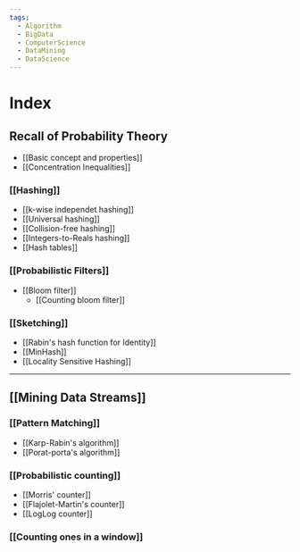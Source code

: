 ```yaml
---
tags:
  - Algorithm
  - BigData
  - ComputerScience
  - DataMining
  - DataScience
---
```

# Index

## Recall of Probability Theory
- [[Basic concept and properties]]
- [[Concentration Inequalities]]

### [[Hashing]]
- [[k-wise independet hashing]]
- [[Universal hashing]]
- [[Collision-free hashing]]
- [[Integers-to-Reals hashing]]
- [[Hash tables]]

### [[Probabilistic Filters]]
-  [[Bloom filter]]
	- [[Counting bloom filter]]

### [[Sketching]]
- [[Rabin's hash function for Identity]]
- [[MinHash]]
- [[Locality Sensitive Hashing]]

-----
## [[Mining Data Streams]]
### [[Pattern Matching]]
- [[Karp-Rabin's algorithm]]
- [[Porat-porta's algorithm]]

### [[Probabilistic counting]]
- [[Morris' counter]]
- [[Flajolet-Martin's counter]]
- [[LogLog counter]]

### [[Counting ones in a window]]
